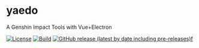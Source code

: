 # yaedo

A Genshin Impact Tools with Vue+Electron

[![License](https://img.shields.io/badge/License-MIT-brightgreen.svg)](./LICENSE)  [![Build](https://img.shields.io/github/actions/workflow/status/Capybara-sea/yaedo-genshin/release.yml?logo=github)](https://github.com/Capybara-sea/yaedo-genshin/actions/workflows/release.yml)  [![GitHub release (latest by date including pre-releases)f](https://img.shields.io/github/v/release/Capybara-sea/yaedo-genshin?include_prereleases&label=Version)](https://github.com/Capybara-sea/yaedo-genshin)
